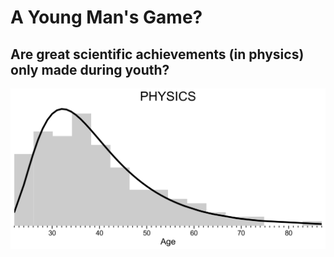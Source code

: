 # A Young Man's Game?
## Are great scientific achievements (in physics) only made during youth?

![physics](physics_age_distribution.png)